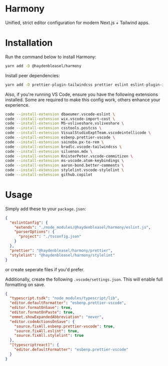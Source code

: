 # Harmony

Unified, strict editor configuration for modern Next.js + Tailwind apps.

# Installation

Run the command below to install Harmony:

```sh
yarn add -D @haydenbleasel/harmony
```

Install peer dependencies:

```sh
yarn add -D prettier-plugin-tailwindcss prettier eslint eslint-plugin-import eslint-plugin-jsx-a11y eslint-plugin-react eslint-plugin-react-hooks @typescript-eslint/eslint-plugin @typescript-eslint/parser stylelint stylelint-prettier typescript
```

Also, if you're running VS Code, ensure you have the following extensions installed. Some are required to make this config work, others enhance your experience.

```sh
code --install-extension dbaeumer.vscode-eslint \
code --install-extension wix.vscode-import-cost \
code --install-extension MS-vsliveshare.vsliveshare \
code --install-extension csstools.postcss \
code --install-extension VisualStudioExptTeam.vscodeintellicode \
code --install-extension esbenp.prettier-vscode \
code --install-extension sainoba.px-to-rem \
code --install-extension bradlc.vscode-tailwindcss \
code --install-extension silvenon.mdx \
code --install-extension KnisterPeter.vscode-commitizen \
code --install-extension ms-vscode.atom-keybindings \
code --install-extension aaron-bond.better-comments \
code --install-extension stylelint.vscode-stylelint \
code --install-extension github.copilot
```

# Usage

Simply add these to your `package.json`:

```json
{
  "eslintConfig": {
    "extends": "./node_modules/@haydenbleasel/harmony/eslint.js",
    "parserOptions": {
      "project": "./tsconfig.json"
    }
  },
  "prettier": "@haydenbleasel/harmony/prettier",
  "stylelint": "@haydenbleasel/harmony/stylelint"
}
```

or create seperate files if you'd prefer.

Additionally, create the following `.vscode/settings.json`. This will enable full formatting on save.

```json
{
  "typescript.tsdk": "node_modules/typescript/lib",
  "editor.defaultFormatter": "esbenp.prettier-vscode",
  "editor.formatOnSave": true,
  "editor.formatOnPaste": true,
  "emmet.showExpandedAbbreviation": "never",
  "editor.codeActionsOnSave": {
    "source.fixAll.esbenp.prettier-vscode": true,
    "source.fixAll.eslint": true,
    "source.fixAll.stylelint": true
  },
  "[typescriptreact]": {
    "editor.defaultFormatter": "esbenp.prettier-vscode"
  }
}
```
